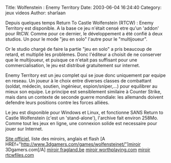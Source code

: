 Title: Wolfenstein : Enemy Territory
Date: 2003-06-04 16:24:40
Category: jeux videos
Author: sharlaan

Depuis quelques temps Return To Castle Wolfenstein (RTCW) : Enemy Territory est disponible. A la base ce jeu n'était censé etre qu'un 'addon' pour RtCW.
Comme pour ce dernier, le développement a été confié à deux studios. Un pour le mode "jeu en solo" l'autre pour le "multijoueur".

Or le studio chargé de faire la partie "jeu en solo" a pris beaucoup de retard, et multiplié les problèmes.
Donc l'éditeur a choisit de ne conserver que le multijoueur, et puisque ce n'etait pas suffisant pour une commercialisation, le jeu est distribué gratuitement sur internet.

Enemy Territory est un jeu complet qui se joue donc uniquement par equipe en reseau. Un joueur à le choix entre diverses classes de combattant (soldat, médecin, soutien, ingénieur, espion/sniper,...) pour equilibrer au mieux son equipe.
Le principe est sensiblement similaire à Counter Strike, mais dans un contexte de seconde guerre mondiale: les allemands doivent defendre leurs positions contre les forces alliées.

Le jeu est disponible pour Windows et Linux, et fonctionne SANS Return to Castle Wolfenstein (c'est un 'stand-alone'), l'archive fait environ 258Mo.
Comme tout les jeux en ligne, une connexion solide est necessaire pour jouer sur Internet.

[Site officiel](http://games.activision.com/games/wolfenstein/index.asp?section=et), liste des miroirs, anglais et flash
[A HREf="http://www.3dgamers.com/games/wolfensteinet/"]miroir 3Dgamers.com[/A]
[miroir fragland.be](http://www.fragland.be/downloads.php?did=833)
[miroir worthplaying.com](http://files.worthplaying.com/files/modules.php?name=Downloads&d_op=viewdownload&cid=81)
[miroir rtcwfiles.com](http://www.rtcwfiles.com/file.info?ID=14380#Download)